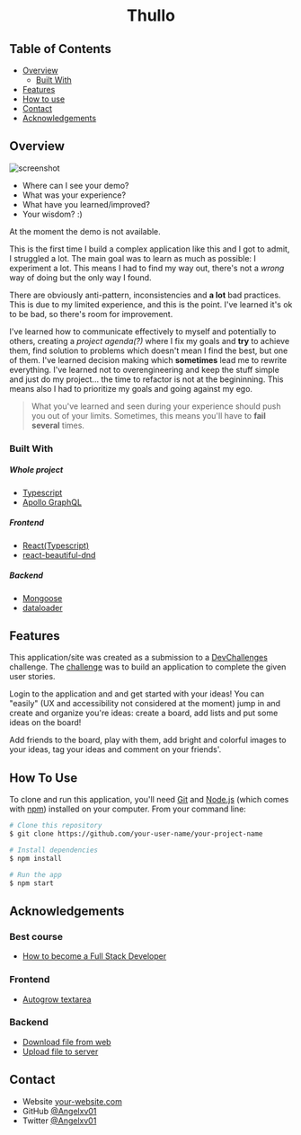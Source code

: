 <h1 align="center">Thullo</h1>

<!--<div align="center">
   Solution for a challenge from  <a href="http://devchallenges.io" target="_blank">Devchallenges.io</a>.
</div>

<div align="center">
  <h3>
    <a href="https://{your-demo-link.your-domain}">
      Demo
    </a>
    <span> | </span>
    <a href="https://{your-url-to-the-solution}">
      Solution
    </a>
    <span> | </span>
    <a href="https://devchallenges.io/challenges/wP0LbGgEeKhpFHUpPpDh">
      Challenge
    </a>
  </h3>
</div>
-->
<!-- TABLE OF CONTENTS -->

## Table of Contents

- [Overview](#overview)
  - [Built With](#built-with)
- [Features](#features)
- [How to use](#how-to-use)
- [Contact](#contact)
- [Acknowledgements](#acknowledgements)

<!-- OVERVIEW -->

## Overview

![screenshot](https://user-images.githubusercontent.com/16707738/92399059-5716eb00-f132-11ea-8b14-bcacdc8ec97b.png)

- Where can I see your demo?
- What was your experience?
- What have you learned/improved?
- Your wisdom? :)

At the moment the demo is not available.

This is the first time I build a complex application like this and I got to admit, I struggled a lot. 
The main goal was to learn as much as possible: I experiment a lot. This means I had to find my way out, there's not a *wrong* way of doing but the only way I found. 

There are obviously anti-pattern, inconsistencies and **a lot** bad practices. This is due to my limited experience, and this is the point. I've learned it's ok to be bad, so there's room for improvement.

I've learned how to communicate effectively to myself and potentially to others, creating a *project agenda(?)* where I fix my goals and **try** to achieve them, find solution to problems which doesn't mean I find the best, but one of them. I've learned decision making which **sometimes** lead me to rewrite everything. I've learned not to overengineering and keep the stuff simple and just do my project... the time to refactor is not at the begininning. This means also I had to prioritize my goals and going against my ego.

> What you've learned and seen during your experience should push you out of your limits.
> Sometimes, this means you'll have to **fail several** times.

### Built With

##### Whole project

- [Typescript](https://www.typescriptlang.org/)
- [Apollo GraphQL](https://www.apollographql.com/docs/)

##### Frontend

- [React(Typescript)](https://reactjs.org/)
- [react-beautiful-dnd](https://github.com/atlassian/react-beautiful-dnd)

##### Backend

- [Mongoose](https://mongoosejs.com/)
- [dataloader](https://github.com/graphql/dataloader)

## Features

<!-- List the features of your application or follow the template. Don't share the figma file here :) -->

This application/site was created as a submission to a [DevChallenges](https://devchallenges.io/challenges) challenge. The [challenge](https://devchallenges.io/challenges/wP0LbGgEeKhpFHUpPpDh) was to build an application to complete the given user stories.

Login to the application and and get started with your ideas! You can "easily" (UX and accessibility not considered at the moment) jump in and create and organize you're ideas: create a board, add lists and put some ideas on the board!

Add friends to the board, play with them, add bright and colorful images to your ideas, tag your ideas and comment on your friends'. 

## How To Use

<!-- Example: -->

To clone and run this application, you'll need [Git](https://git-scm.com) and [Node.js](https://nodejs.org/en/download/) (which comes with [npm](http://npmjs.com)) installed on your computer. From your command line:

```bash
# Clone this repository
$ git clone https://github.com/your-user-name/your-project-name

# Install dependencies
$ npm install

# Run the app
$ npm start
```

## Acknowledgements

<!-- This section should list any articles or add-ons/plugins that helps you to complete the project. This is optional but it will help you in the future. For example: -->

### Best course

- [How to become a Full Stack Developer](https://fullstackopen.com/en/)

### Frontend

- [Autogrow textarea](https://codepen.io/chriscoyier/pen/XWKEVLy)

### Backend

- [Download file from web](https://stackoverflow.com/questions/7288814/download-a-file-from-nodejs-server-using-express)
- [Upload file to server](https://github.com/jaydenseric/graphql-upload)

## Contact

- Website [your-website.com](https://{your-web-site-link})
- GitHub [@Angelxv01](https://github.com/Angelxv01)
- Twitter [@Angelxv01](https://twitter.com/Angelxv01)

